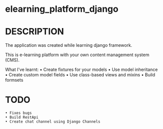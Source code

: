 # elearning_platform_django

# DESCRIPTION
The application was created while learning django framework.

This is e-learning platform with your own content management system (CMS). 

What I've learnt:
  • Create fixtures for your models
  • Use model inheritance
  • Create custom model fields
  • Use class-based views and mixins
  • Build formsets
  
  # TODO
    • Fixes bugs
    • Build RestApi
    • Create chat channel using Django Channels
